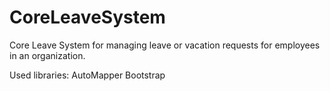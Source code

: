 # CoreLeaveSystem
Core Leave System for managing leave or vacation requests for employees in an organization.

Used libraries:
AutoMapper
Bootstrap
